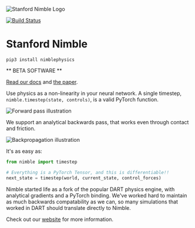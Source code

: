 ![Stanford Nimble Logo](https://nimblephysics.org/README/README_Splash.svg)

[![Build Status](https://dev.azure.com/keenonwerling/diffdart/_apis/build/status/keenon.nimblephysics?branchName=master)](https://dev.azure.com/keenonwerling/diffdart/_build/latest?definitionId=1&branchName=master)

# Stanford Nimble

`pip3 install nimblephysics`

** BETA SOFTWARE **

[Read our docs](http://www.nimblephysics.org/docs) and [the paper](https://arxiv.org/abs/2103.16021).

Use physics as a non-linearity in your neural network. A single timestep, `nimble.timestep(state, controls)`, is a valid PyTorch function.

![Forward pass illustration](https://nimblephysics.org/README/README_DataFlow_Fwd.svg)

We support an analytical backwards pass, that works even through contact and friction.

![Backpropagation illustration](https://nimblephysics.org/README/README_DataFlow_Back.svg)

It's as easy as:

```python
from nimble import timestep

# Everything is a PyTorch Tensor, and this is differentiable!!
next_state = timestep(world, current_state, control_forces)
```

Nimble started life as a fork of the popular DART physics engine, with analytical gradients and a PyTorch binding. We've worked hard to maintain as much backwards compatability as we can, so many simulations that worked in DART should translate directly to Nimble.

Check out our [website](http://www.nimblephysics.org) for more information.

